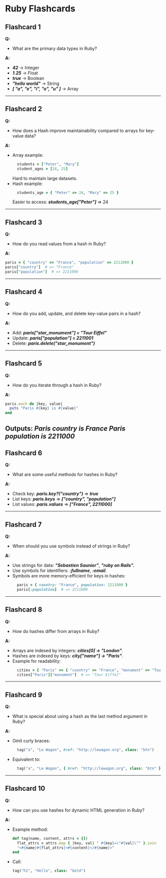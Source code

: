 # Ruby Flashcards

## Flashcard 1  
**Q:**  
- What are the primary data types in Ruby?

**A:**  
- ***42*** → Integer
- ***1.25*** → Float
- ***true*** → Boolean
- ***"hello world"*** → String
- ***[ "a", "e", "i", "o", "u" ]*** → Array
---

## Flashcard 2  
**Q:**  
- How does a Hash improve maintainability compared to arrays for key-value data?

**A:**
- Array example:
  ```ruby
    students = ["Peter", "Mary"]
    student_ages = [24, 25]
  ```
  Hard to maintain large datasets.
- Hash example:
  ```ruby
    students_age = { "Peter" => 24, "Mary" => 25 }
  ```
  Easier to access: ***students_age["Peter"]*** => 24
---

## Flashcard 3  
**Q:**  
- How do you read values from a hash in Ruby?

**A:**  
```ruby
paris = { "country" => "France", "population" => 2211000 }
paris["country"]  # => "France"
paris["population"]  # => 2211000
```
---

## Flashcard 4  
**Q:**  
- How do you add, update, and delete key-value pairs in a hash?

**A:**  
- Add: ***paris["star_monument"] = "Tour Eiffel"***
- Update: ***paris["population"] = 2211001***
- Delete: ***paris.delete("star_monument")***
---

## Flashcard 5  
**Q:**  
- How do you iterate through a hash in Ruby?

**A:**  
  ```ruby
  paris.each do |key, value|
    puts "Paris #{key} is #{value}"
  end
  ```
  Outputs:
  ***Paris country is France***
  ***Paris population is 2211000***
---

## Flashcard 6  
**Q:**  
- What are some useful methods for hashes in Ruby?

**A:**  
- Check key: ***paris.key?("country")*** => ***true***
- List keys: ***paris.keys*** => ***["country", "population"]***
- List values: ***paris.values*** => ***["France", 2211000]***

---

## Flashcard 7  
**Q:**  
- When should you use symbols instead of strings in Ruby?

**A:**  
- Use strings for data: ***"Sebastien Saunier"***, ***"ruby on Rails".***
- Use symbols for identifiers: ***:fullname***, ***:email***.
- Symbols are more memory-efficient for keys in hashes:
  ```ruby
    paris = { country: "France", population: 2211000 }
    paris[:population]  # => 2211000
  ```
---

## Flashcard 8  
**Q:**  
- How do hashes differ from arrays in Ruby?

**A:**  
- Arrays are indexed by integers: ***cities[0] → "London"***.
- Hashes are indexed by keys: ***city["name"] → "Paris"***.
- Example for readability:
  ```ruby
    cities = { "Paris" => { "country" => "France", "monument" => "Tour Eiffel" } }
    cities["Paris"]["monument"]  # => "Tour Eiffel"
  ```
---

## Flashcard 9  
**Q:**  
- What is special about using a hash as the last method argument in Ruby?

**A:**  
- Omit curly braces:
  ```ruby
    tag("a", "Le Wagon", href: "http://lewagon.org", class: "btn")
  ```
- Equivalent to:
  ```ruby
    tag("a", "Le Wagon", { href: "http://lewagon.org", class: "btn" })
  ```
---

## Flashcard 10  
**Q:**  
- How can you use hashes for dynamic HTML generation in Ruby?

**A:**
- Example method:
  ```ruby
  def tag(name, content, attrs = {})
    flat_attrs = attrs.map { |key, val| " #{key}=\"#{val}\"" }.join
    "<#{name}#{flat_attrs}>#{content}</#{name}>"
  end
  ```
- Call:
  ```ruby
  tag("h1", "Hello", class: "bold")
  ```
